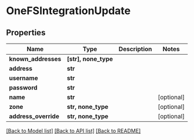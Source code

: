 # OneFSIntegrationUpdate


## Properties

Name | Type | Description | Notes
------------ | ------------- | ------------- | -------------
**known_addresses** | **[str], none_type** |  | 
**address** | **str** |  | 
**username** | **str** |  | 
**password** | **str** |  | 
**name** | **str** |  | [optional] 
**zone** | **str, none_type** |  | [optional] 
**address_override** | **str, none_type** |  | [optional] 

[[Back to Model list]](../#documentation-for-models) [[Back to API list]](../#documentation-for-api-endpoints) [[Back to README]](../)


